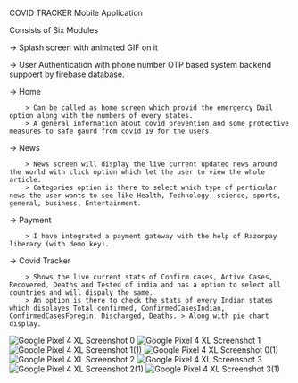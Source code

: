 COVID TRACKER Mobile Application

Consists of Six Modules 

 -> Splash screen with animated GIF on it 
 
 -> User Authentication with phone number OTP based system backend suppoert by firebase database.

 -> Home 
 
        > Can be called as home screen which provid the emergency Dail option along with the numbers of every states.
        > A general information about covid prevention and some protective measures to safe gaurd from covid 19 for the users.
        
 -> News
 
        > News screen will display the live current updated news around the world with click option which let the user to view the whole article.
        > Categories option is there to select which type of perticular news the user wants to see like Health, Technology, science, sports, general, business, Entertainment.
        
 -> Payment 
 
        > I have integrated a payment gateway with the help of Razorpay liberary (with demo key).
        
  -> Covid Tracker 
  
        > Shows the live current stats of Confirm cases, Active Cases, Recovered, Deaths and Tested of india and has a option to select all countries and will dispaly the same.
        > An option is there to check the stats of every Indian states which displayes Total confirmed, ConfirmedCasesIndian, ConfirmedCasesForegin, Discharged, Deaths. > Along with pie chart display.



![Google Pixel 4 XL Screenshot 0](https://user-images.githubusercontent.com/98322945/152154907-1fb20887-340b-438b-9672-dae821979421.png)
![Google Pixel 4 XL Screenshot 1](https://user-images.githubusercontent.com/98322945/152154933-f0ec98ae-25cb-4a73-bad3-576d3d50d602.png)
![Google Pixel 4 XL Screenshot 1(1)](https://user-images.githubusercontent.com/98322945/152154969-76dd7d1a-ab52-4bf6-943d-a5aa4e300a5a.png)
![Google Pixel 4 XL Screenshot 0(1)](https://user-images.githubusercontent.com/98322945/152154990-f8cf5668-04fc-4d3d-b242-1c8eb38055b5.png)
![Google Pixel 4 XL Screenshot 2](https://user-images.githubusercontent.com/98322945/152155042-a1fa4530-0a1e-4b2c-ab85-13f5d4b1569f.png)
![Google Pixel 4 XL Screenshot 3](https://user-images.githubusercontent.com/98322945/152155049-a4b6baae-ab42-4d9c-921e-ccf935bed449.png)
![Google Pixel 4 XL Screenshot 2(1)](https://user-images.githubusercontent.com/98322945/152155061-73417086-3328-4ec2-bed5-c749a1a2a6c5.png)
![Google Pixel 4 XL Screenshot 3(1)](https://user-images.githubusercontent.com/98322945/152155074-a47336e9-7c41-4067-9d8a-05021062a536.png)
